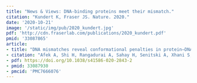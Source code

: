 ```yaml
---
title: "News & Views: DNA-binding proteins meet their mismatch."
citation: "Kundert K, Fraser JS. Nature. 2020."
date: '2020-10-21'
image: '/static/img/pub/2020_kundert.jpg'
pdf: 'http://cdn.fraserlab.com/publications/2020_kundert.pdf'
pmid: '33087865'
article:
- title: "DNA mismatches reveal conformational penalties in protein–DNA recognition"
- citation: "Afek A, Shi H, Rangadurai A, Sahay H, Senitski A, Xhani S, Fang M, Salinas R, Mielko Z, Pufall MA, Poon GMK, Haran TE, Schumacher MA, Al-Hashimi HM, Gordan R. Nature. 2020."
- pdf: https://doi.org/10.1038/s41586-020-2843-2
- pmid: 33087930
- pmcid: 'PMC7666076'
---
```

